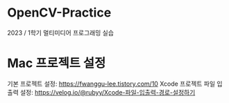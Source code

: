 # OpenCV-Practice
2023 / 1학기 멀티미디어 프로그래밍 실습

# Mac 프로젝트 설정
기본 프로젝트 설정: https://fwanggu-lee.tistory.com/10
Xcode 프로젝트 파일 입출력 설정: https://velog.io/@rubyy/Xcode-파일-입출력-경로-설정하기
